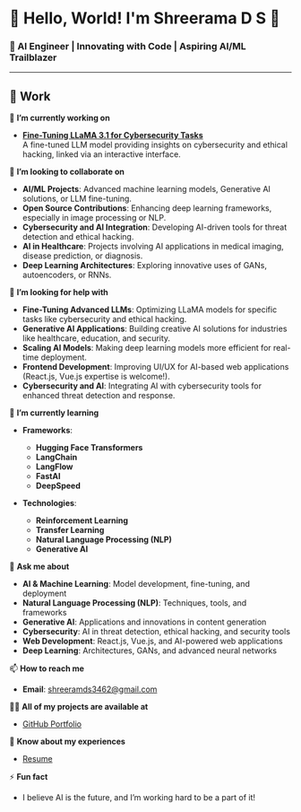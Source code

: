 # 👋 Hello, World! I'm Shreerama D S 🌟

### 🌟 AI Engineer | Innovating with Code | Aspiring AI/ML Trailblazer

---

## 🚀 **Work**

🔭 **I’m currently working on**  
- **[Fine-Tuning LLaMA 3.1 for Cybersecurity Tasks](https://github.com/shreeramdrao/cybersecurity-llama)**  
  A fine-tuned LLM model providing insights on cybersecurity and ethical hacking, linked via an interactive interface.  

👯 **I’m looking to collaborate on**  
- **AI/ML Projects**: Advanced machine learning models, Generative AI solutions, or LLM fine-tuning.  
- **Open Source Contributions**: Enhancing deep learning frameworks, especially in image processing or NLP.  
- **Cybersecurity and AI Integration**: Developing AI-driven tools for threat detection and ethical hacking.  
- **AI in Healthcare**: Projects involving AI applications in medical imaging, disease prediction, or diagnosis.  
- **Deep Learning Architectures**: Exploring innovative uses of GANs, autoencoders, or RNNs.  

🤝 **I’m looking for help with**  
- **Fine-Tuning Advanced LLMs**: Optimizing LLaMA models for specific tasks like cybersecurity and ethical hacking.  
- **Generative AI Applications**: Building creative AI solutions for industries like healthcare, education, and security.  
- **Scaling AI Models**: Making deep learning models more efficient for real-time deployment.  
- **Frontend Development**: Improving UI/UX for AI-based web applications (React.js, Vue.js expertise is welcome!).  
- **Cybersecurity and AI**: Integrating AI with cybersecurity tools for enhanced threat detection and response.  

🌱 **I’m currently learning**  
- **Frameworks**:  
  - **Hugging Face Transformers**  
  - **LangChain**  
  - **LangFlow**  
  - **FastAI**  
  - **DeepSpeed**  

- **Technologies**:  
  - **Reinforcement Learning**  
  - **Transfer Learning**  
  - **Natural Language Processing (NLP)**  
  - **Generative AI**  

💬 **Ask me about**  
- **AI & Machine Learning**: Model development, fine-tuning, and deployment  
- **Natural Language Processing (NLP)**: Techniques, tools, and frameworks  
- **Generative AI**: Applications and innovations in content generation  
- **Cybersecurity**: AI in threat detection, ethical hacking, and security tools  
- **Web Development**: React.js, Vue.js, and AI-powered web applications  
- **Deep Learning**: Architectures, GANs, and advanced neural networks  

📫 **How to reach me**  
- **Email**: shreeramds3462@gmail.com 

👨‍💻 **All of my projects are available at**  
- [GitHub Portfolio](https://github.com/shreeramdrao)   

📄 **Know about my experiences**  
- [Resume](https://drive.google.com/file/d/1ZeiKzLgHoU-8lNAfkkCK9m64hwZsMHKx/view?usp=sharing)  

⚡ **Fun fact**  
- I believe AI is the future, and I’m working hard to be a part of it!  
